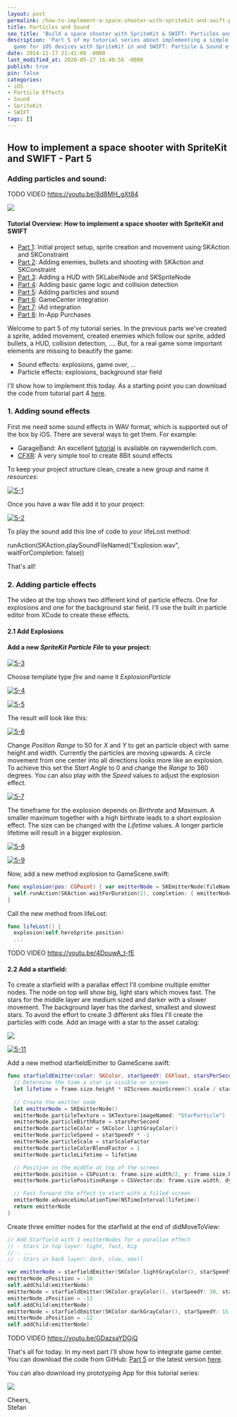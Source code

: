 ```yaml
---
layout: post
permalink: /how-to-implement-a-space-shooter-with-spritekit-and-swift-part-5-particles-and-sound/
title: Particles and Sound
seo_title: 'Build a space shooter with SpriteKit & SWIFT: Particles and Sound'
description: 'Part 5 of my tutorial series about implementing a simple space shooter
  game for iOS devices with SpriteKit in and SWIFT: Particle & Sound effects'
date: 2014-12-17 21:41:00 -0000
last_modified_at: 2020-05-27 16:40:56 -0000
publish: true
pin: false
categories:
- iOS
- Particle Effects
- Sound
- SpriteKit
- SWIFT
tags: []
---
```

## How to implement a space shooter with SpriteKit and SWIFT - Part 5
### Adding particles and sound: 

TODO VIDEO https://youtu.be/8d8MH_gXt84

[![](/assets/wp-content/uploads/2014/12/AppStore.png)](https://itunes.apple.com/us/app/yet-another-spaceshooter/id949662362?mt=8)

#### Tutorial Overview: How to implement a space shooter with SpriteKit and SWIFT

  * [Part 1](/how-to-implement-a-space-shooter-with-spritekit-and-swift-part-1): Initial project setup, sprite creation and movement using SKAction and SKConstraint
  * [Part 2](/how-to-implement-a-space-shooter-with-spritekit-and-swift-part-2): Adding enemies, bullets and shooting with SKAction and SKConstraint
  * [Part 3](/how-to-implement-a-space-shooter-with-spritekit-and-swift-part-3-create-a-hud): Adding a HUD with SKLabelNode and SKSpriteNode
  * [Part 4](/how-to-implement-a-space-shooter-with-spritekit-and-swift-part-4-collision-detection): Adding basic game logic and collision detection
  * [Part 5](/how-to-implement-a-space-shooter-with-spritekit-and-swift-part-5-particles-and-sound): Adding particles and sound 
  * [Part 6](/how-to-implement-a-space-shooter-with-spritekit-and-swift-part-6-game-center-integration): GameCenter integration
  * [Part 7](/how-to-implement-a-space-shooter-with-spritekit-and-swift-part-7-iad-integration): iAd integration
  * [Part 8](/how-to-implement-in-app-purchase-for-your-ios-app-in-swift): In-App Purchases



Welcome to part 5 of my tutorial series. In the previous parts we've created a sprite, added movement, created enemies which follow our sprite, added bullets, a HUD, collision detection, ....  But, for a real game some important elements are missing to beautify the game:

  * Sound effects: explosions, game over, ...
  * Particle effects: explosions, background star field 

I'll show how to implement this today. As a starting point you can download the code from tutorial part 4 [here](https://github.com/stfnjstn/MySecondGame/releases/tag/v0.4). 

### 1. Adding sound effects

First me need some sound effects in WAV format, which is supported out of the box by iOS. There are several ways to get them. For example:

  * GarageBand: An excellent [tutorial](http://www.raywenderlich.com/26341/how-to-make-game-music-with-garage-band) is available on raywenderlich.com.
  * [CFXR](http://thirdcog.eu/apps/cfxr): A very simple tool to create 8Bit sound effects

To keep your project structure clean, create a new group and name it _resources_:

[![5-1](/assets/wp-content/uploads/2014/12/5-1-1.jpg)](/assets/wp-content/uploads/2014/12/5-1-1.jpg)

Once you have a wav file add it to your project:

[![5-2](/assets/wp-content/uploads/2014/12/5-2-1.jpg)](/assets/wp-content/uploads/2014/12/5-2-1.jpg)

To play the sound add this line of code to your lifeLost method:

runAction(SKAction.playSoundFileNamed("Explosion.wav", waitForCompletion: false))

That's all!

### 2. Adding particle effects

The video at the top shows two different kind of particle effects. One for explosions and one for the background star field. I'll use the built in particle editor from XCode to create these effects. 

#### 2.1 Add Explosions

#### Add a new _SpriteKit Particle File_ to your project:

[![5-3](/assets/wp-content/uploads/2014/12/5-3-1.jpg)](/assets/wp-content/uploads/2014/12/5-3-1.jpg)

Choose template type _fire_ and name it _ExplosionParticle_

[![5-4](/assets/wp-content/uploads/2014/12/5-4.png)](/assets/wp-content/uploads/2014/12/5-4.png)

[![5-5](/assets/wp-content/uploads/2014/12/5-5-1.jpg)](/assets/wp-content/uploads/2014/12/5-5-1.jpg)

The result will look like this:

[![5-6](/assets/wp-content/uploads/2014/12/5-6-1.jpg)](/assets/wp-content/uploads/2014/12/5-6-1.jpg)

Change _Position Range_ to 50 for _X_ and _Y_ to get an particle object with same height and width. Currently the particles are moving upwards. A circle movement from one center into all directions looks more like an explosion. To achieve this set the _Start Angle_ to 0 and change the _Range_ to 360 degrees. You can also play with the _Speed_ values to adjust the explosion effect.

[![5-7](/assets/wp-content/uploads/2014/12/5-7.png)](/assets/wp-content/uploads/2014/12/5-7.png)

The timeframe for the explosion depends on _Birthrate_ and _Maximum_. A smaller maximum together with a high birthrate leads to a short explosion effect. The size can be changed with the _Lifetime_ values. A longer particle lifetime will result in a bigger explosion.

[![5-8](/assets/wp-content/uploads/2014/12/5-8.png)](/assets/wp-content/uploads/2014/12/5-8.png)

[![5-9](/assets/wp-content/uploads/2014/12/5-9-1.jpg)](/assets/wp-content/uploads/2014/12/5-9-1.jpg)

Now, add a new method explosion to GameScene.swift:

```swift
func explosion(pos: CGPoint) { var emitterNode = SKEmitterNode(fileNamed: "ExplosionParticle.sks") emitterNode.particlePosition = pos self.addChild(emitterNode) // Don't forget to remove the emitter node after the explosion
  self.runAction(SKAction.waitForDuration(2), completion: { emitterNode.removeFromParent() })
}
```

Call the new method from lifeLost:

```swift
func lifeLost() {
  explosion(self.heroSprite.position)
  ...
```

TODO VIDEO https://youtu.be/4DouwA_t-fE

#### 2.2 Add a startfield:

To create a starfield with a parallax effect I'll combine multiple emitter nodes. The node on top will show big, light stars which moves fast. The stars for the middle layer are medium sized and darker with a slower movement. The background layer has the darkest, smallest and slowest stars. To avoid the effort to create 3 different _sks_ files I'll create the particles with code. Add an image with a star to the asset catalog: 

[![](/assets/wp-content/uploads/2014/12/Star-1.jpg)](/assets/wp-content/uploads/2014/12/Star-1.jpg)

[![5-11](/assets/wp-content/uploads/2014/12/5-11-1.jpg)](/assets/wp-content/uploads/2014/12/5-11-1.jpg)

Add a new method starfieldEmitter to GameScene.swift:

```swift
func starfieldEmitter(color: SKColor, starSpeedY: CGFloat, starsPerSecond: CGFloat, starScaleFactor: CGFloat) -> SKEmitterNode {
  // Determine the time a star is visible on screen
  let lifetime = frame.size.height * UIScreen.mainScreen().scale / starSpeedY
  
  // Create the emitter node
  let emitterNode = SKEmitterNode()
  emitterNode.particleTexture = SKTexture(imageNamed: "StarParticle")
  emitterNode.particleBirthRate = starsPerSecond
  emitterNode.particleColor = SKColor.lightGrayColor()
  emitterNode.particleSpeed = starSpeedY * -1
  emitterNode.particleScale = starScaleFactor
  emitterNode.particleColorBlendFactor = 1
  emitterNode.particleLifetime = lifetime

  // Position in the middle at top of the screen
  emitterNode.position = CGPoint(x: frame.size.width/2, y: frame.size.height)
  emitterNode.particlePositionRange = CGVector(dx: frame.size.width, dy: 0)

  // Fast forward the effect to start with a filled screen
  emitterNode.advanceSimulationTime(NSTimeInterval(lifetime))
  return emitterNode
}
```

Create three emitter nodes for the starfield at the end of didMoveToView:

```swift
// Add Starfield with 3 emitterNodes for a parallax effect
// - Stars in top layer: light, fast, big
// - ...
// - Stars in back layer: dark, slow, small

var emitterNode = starfieldEmitter(SKColor.lightGrayColor(), starSpeedY: 50, starsPerSecond: 1, starScaleFactor: 0.2)
emitterNode.zPosition = -10
self.addChild(emitterNode)
emitterNode = starfieldEmitter(SKColor.grayColor(), starSpeedY: 30, starsPerSecond: 2, starScaleFactor: 0.1)
emitterNode.zPosition = -11
self.addChild(emitterNode)
emitterNode = starfieldEmitter(SKColor.darkGrayColor(), starSpeedY: 15, starsPerSecond: 4, starScaleFactor: 0.05)
emitterNode.zPosition = -12
self.addChild(emitterNode)
```

TODO VIDEO https://youtu.be/GDazsaYDGjQ

That's all for today. In my next part I'll show how to integrate game center. You can download the code from GitHub: [Part 5](https://github.com/stfnjstn/MySecondGame/releases/tag/v0.5) or the latest version [here](https://github.com/stfnjstn/MySecondGame/tree/master).

You can also download my prototyping App for this tutorial series:

[![](/assets/wp-content/uploads/2014/12/AppStore.png)](https://itunes.apple.com/us/app/yet-another-spaceshooter/id949662362?mt=8)

Cheers,   
Stefan
